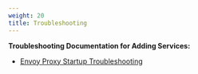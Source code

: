 ```yaml
---
weight: 20
title: Troubleshooting
---
```


**Troubleshooting Documentation for Adding Services:**

- [Envoy Proxy Startup Troubleshooting](../faq/envoy-startup.mdx)
